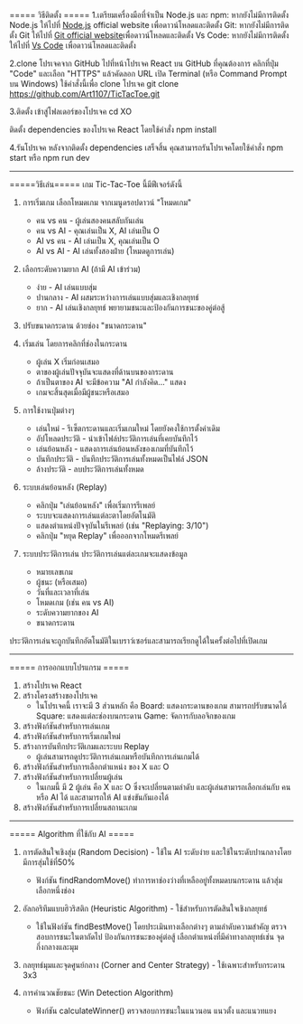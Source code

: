 
===== วิธีติดตั้ง =====
1.เตรียมเครื่องมือที่จำเป็น
Node.js และ npm: หากยังไม่มีการติดตั้ง Node.js ให้ไปที่ [Node.js](https://nodejs.org/en) official website เพื่อดาวน์โหลดและติดตั้ง
Git: หากยังไม่มีการติดตั้ง Git ให้ไปที่ [Git official website](https://git-scm.com/downloads)เพื่อดาวน์โหลดและติดตั้ง
Vs Code: หากยังไม่มีการติดตั้ง ให้ไปที่ [Vs Code](https://code.visualstudio.com/) เพื่อดาวน์โหลดและติดตั้ง

2.clone โปรเจคจาก GitHub
ไปที่หน้าโปรเจค React บน GitHub ที่คุณต้องการ
คลิกที่ปุ่ม "Code" และเลือก "HTTPS" แล้วคัดลอก URL
เปิด Terminal (หรือ Command Prompt บน Windows)
ใช้คำสั่งนี้เพื่อ clone โปรเจค
git clone https://github.com/Art1107/TicTacToe.git

3.ติดตั้ง
เข้าสู่โฟลเดอร์ของโปรเจค
cd XO

ติดตั้ง dependencies ของโปรเจค React โดยใช้คำสั่ง
npm install

4.รันโปรเจค
หลังจากติดตั้ง dependencies เสร็จสิ้น คุณสามารถรันโปรเจคโดยใช้คำสั่ง
npm start หรือ npm run dev

-----------------------------------------------------------------------------------------------------

=====วิธีเล่น=====
เกม Tic-Tac-Toe นี้มีฟีเจอร์ดังนี้

1. การเริ่มเกม
     เลือกโหมดเกม จากเมนูดรอปดาวน์ "โหมดเกม"
     - คน vs คน - ผู้เล่นสองคนสลับกันเล่น
     - คน vs AI - คุณเล่นเป็น X, AI เล่นเป็น O
     - AI vs คน - AI เล่นเป็น X, คุณเล่นเป็น O
     - AI vs AI - AI เล่นทั้งสองฝ่าย (โหมดดูการเล่น)

2. เลือกระดับความยาก AI (ถ้ามี AI เข้าร่วม)
     - ง่าย - AI เล่นแบบสุ่ม
     - ปานกลาง - AI ผสมระหว่างการเล่นแบบสุ่มและเชิงกลยุทธ์
     - ยาก - AI เล่นเชิงกลยุทธ์ พยายามชนะและป้องกันการชนะของคู่ต่อสู้

3. ปรับขนาดกระดาน ด้วยช่อง "ขนาดกระดาน"

4. เริ่มเล่น โดยการคลิกที่ช่องในกระดาน
     - ผู้เล่น X เริ่มก่อนเสมอ
     - ตาของผู้เล่นปัจจุบันจะแสดงที่ด้านบนของกระดาน
     - ถ้าเป็นตาของ AI จะมีข้อความ "AI กำลังคิด..." แสดง
     - เกมจะสิ้นสุดเมื่อมีผู้ชนะหรือเสมอ

5. การใช้งานปุ่มต่างๆ
     - เล่นใหม่ - รีเซ็ตกระดานและเริ่มเกมใหม่ โดยยังคงใช้การตั้งค่าเดิม
     - อัปโหลดประวัติ - นำเข้าไฟล์ประวัติการเล่นที่เคยบันทึกไว้
     - เล่นย้อนหลัง - แสดงการเล่นย้อนหลังของเกมที่บันทึกไว้
     - บันทึกประวัติ - บันทึกประวัติการเล่นทั้งหมดเป็นไฟล์ JSON
     - ล้างประวัติ - ลบประวัติการเล่นทั้งหมด

6. ระบบเล่นย้อนหลัง (Replay)
     - คลิกปุ่ม "เล่นย้อนหลัง" เพื่อเริ่มการรีเพลย์
     - ระบบจะแสดงการเล่นแต่ละตาโดยอัตโนมัติ
     - แสดงตำแหน่งปัจจุบันในรีเพลย์ (เช่น "Replaying: 3/10")
     - คลิกปุ่ม "หยุด Replay" เพื่อออกจากโหมดรีเพลย์

5. ระบบประวัติการเล่น
     ประวัติการเล่นแต่ละเกมจะแสดงข้อมูล
     - หมายเลขเกม
     - ผู้ชนะ (หรือเสมอ)
     - วันที่และเวลาที่เล่น
     - โหมดเกม (เช่น คน vs AI)
     - ระดับความยากของ AI
     - ขนาดกระดาน

ประวัติการเล่นจะถูกบันทึกอัตโนมัติในเบราว์เซอร์และสามารถเรียกดูได้ในครั้งต่อไปที่เปิดเกม

-----------------------------------------------------------------------------------------------------

===== การออกแบบโปรแกรม =====
1. สร้างโปรเจค React
2. สร้างโครงสร้างของโปรเจค
     - ในโปรเจคนี้ เราจะมี 3 ส่วนหลัก คือ
        Board: แสดงกระดานของเกม สามารถปรับขนาดได้
        Square: แสดงแต่ละช่องบนกระดาน
        Game: จัดการกับลอจิกของเกม
3. สร้างฟังก์ชันสำหรับการเล่นเกม
4. สร้างฟังก์ชันสำหรับการเริ่มเกมใหม่
5. สร้างการบันทึกประวัติเกมและระบบ Replay 
     -  ผู้เล่นสามารถดูประวัติการเล่นเกมหรือบันทึกการเล่นเกมได้
6. สร้างฟังก์ชันสำหรับการเลือกตำแหน่ง ของ X และ O
7. สร้างฟังก์ชันสำหรับการเปลี่ยนผู้เล่น
     - ในเกมนี้ มี 2 ผู้เล่น คือ X และ O ซึ่งจะเปลี่ยนตามลำดับ และผู้เล่นสามารถเลือกเล่นกับ คน หรือ AI ได้ และสามารถให้ AI แข่งขันกันเองได้
8. สร้างฟังก์ชันสำหรับการเปลี่ยนสถานะเกม

-----------------------------------------------------------------------------------------------------

===== Algorithm ที่ใช้กับ AI =====
1. การตัดสินใจเชิงสุ่ม (Random Decision) - ใช้ใน AI ระดับง่าย และใช้ในระดับปานกลางโดยมีการสุ่มใช้ที่50% 
    - ฟังก์ชัน findRandomMove() ทำการหาช่องว่างที่เหลืออยู่ทั้งหมดบนกระดาน แล้วสุ่มเลือกหนึ่งช่อง

2. อัลกอริทึมแบบฮิวริสติก (Heuristic Algorithm) - ใช้สำหรับการตัดสินใจเชิงกลยุทธ์
    - ใช้ในฟังก์ชัน findBestMove() โดยประเมินทางเลือกต่างๆ ตามลำดับความสำคัญ
        ตรวจสอบการชนะในตาถัดไป
        ป้องกันการชนะของคู่ต่อสู้
        เลือกตำแหน่งที่มีค่าทางกลยุทธ์เช่น จุดกึ่งกลางและมุม

3. กลยุทธ์มุมและจุดศูนย์กลาง (Corner and Center Strategy) - ใช้เฉพาะสำหรับกระดาน 3x3

4. การคำนวณชัยชนะ (Win Detection Algorithm) 
    - ฟังก์ชัน calculateWinner() ตรวจสอบการชนะในแนวนอน แนวตั้ง และแนวทแยง
